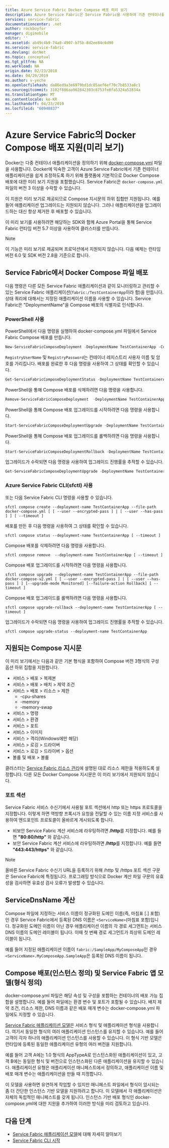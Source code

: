 ```yaml
---
title: Azure Service Fabric Docker Compose 배포 미리 보기
description: Azure Service Fabric은 Service Fabric을 사용하여 기존 컨테이너를 보다 쉽게 조정할 수 있도록 Docker Compose 형식을 수락합니다. 이 지원은 현재 미리 보기로 제공되고 있습니다.
services: service-fabric
documentationcenter: .net
author: rockboyfor
manager: digimobile
editor: ''
ms.assetid: ab49c4b9-74a8-4907-b75b-8d2ee84c6d90
ms.service: service-fabric
ms.devlang: dotNet
ms.topic: conceptual
ms.tgt_pltfrm: NA
ms.workload: NA
origin.date: 02/23/2018
ms.date: 04/29/2019
ms.author: v-yeche
ms.openlocfilehash: da86ed9a3e6979bd1dc05aef6ef70c7b8533a8c1
ms.sourcegitcommit: 3102f886aa962842303c8753fe8fa5324a52834a
ms.translationtype: MT
ms.contentlocale: ko-KR
ms.lasthandoff: 04/23/2019
ms.locfileid: "60948837"
---
```

# <a name="docker-compose-deployment-support-in-azure-service-fabric-preview"></a>Azure Service Fabric의 Docker Compose 배포 지원(미리 보기)

Docker는 다중 컨테이너 애플리케이션을 정의하기 위해 [docker-compose.yml](https://docs.docker.com/compose) 파일을 사용합니다. Docker에 익숙한 고객이 Azure Service Fabric에서 기존 컨테이너 애플리케이션을 쉽게 조정하도록 하기 위해 플랫폼에 기본적으로 Docker Compose 배포에 대한 미리 보기 지원을 포함했습니다. Service Fabric은 `docker-compose.yml` 파일의 버전 3 이상을 수락할 수 있습니다. 

이 지원은 미리 보기로 제공되므로 Compose 지시문의 하위 집합만 지원됩니다. 예를 들어 애플리케이션 업그레이드는 지원되지 않습니다. 그러나 애플리케이션을 업그레이드하는 대신 항상 제거한 후 배포할 수 있습니다.

이 미리 보기를 사용하려면 해당하는 SDK와 함께 Azure Portal을 통해 Service Fabric 런타임 버전 5.7 이상을 사용하여 클러스터를 만듭니다. 

> [!NOTE]
> 이 기능은 미리 보기로 제공되며 프로덕션에서 지원되지 않습니다.
> 다음 예제는 런타임 버전 6.0 및 SDK 버전 2.8을 기준으로 합니다.

## <a name="deploy-a-docker-compose-file-on-service-fabric"></a>Service Fabric에서 Docker Compose 파일 배포

다음 명령은 다른 모든 Service Fabric 애플리케이션과 같이 모니터링하고 관리할 수 있는 Service Fabric 애플리케이션(`fabric:/TestContainerApp`이라 함)을 만듭니다. 상태 쿼리에 대해서는 지정된 애플리케이션 이름을 사용할 수 있습니다.
Service Fabric은 "DeploymentName"을 Compose 배포의 식별자로 인식합니다.

### <a name="use-powershell"></a>PowerShell 사용

PowerShell에서 다음 명령을 실행하여 docker-compose.yml 파일에서 Service Fabric Compose 배포를 만듭니다.

```powershell
New-ServiceFabricComposeDeployment -DeploymentName TestContainerApp -Compose docker-compose.yml [-RegistryUserName <>] [-RegistryPassword <>] [-PasswordEncrypted]
```

`RegistryUserName` 및 `RegistryPassword`는 컨테이너 레지스트리 사용자 이름 및 암호를 가리킵니다. 배포를 완료한 후 다음 명령을 사용하여 그 상태를 확인할 수 있습니다.

```powershell
Get-ServiceFabricComposeDeploymentStatus -DeploymentName TestContainerApp
```

PowerShell을 통해 Compose 배포를 삭제하려면 다음 명령을 사용합니다.

```powershell
Remove-ServiceFabricComposeDeployment  -DeploymentName TestContainerApp
```

PowerShell을 통해 Compose 배포 업그레이드를 시작하려면 다음 명령을 사용합니다.

```powershell
Start-ServiceFabricComposeDeploymentUpgrade -DeploymentName TestContainerApp -Compose docker-compose-v2.yml -Monitored -FailureAction Rollback
```

PowerShell을 통해 Compose 배포 업그레이드를 롤백하려면 다음 명령을 사용합니다.

```powershell
Start-ServiceFabricComposeDeploymentRollback -DeploymentName TestContainerApp
```

업그레이드가 수락되면 다음 명령을 사용하여 업그레이드 진행률을 추적할 수 있습니다.

```powershell
Get-ServiceFabricComposeDeploymentUpgrade -DeploymentName TestContainerApp
```

### <a name="use-azure-service-fabric-cli-sfctl"></a>Azure Service Fabric CLI(sfctl) 사용

또는 다음 Service Fabric CLI 명령을 사용할 수 있습니다.

```azurecli
sfctl compose create --deployment-name TestContainerApp --file-path docker-compose.yml [ [ --user --encrypted-pass ] | [ --user --has-pass ] ] [ --timeout ]
```

배포를 만든 후 다음 명령을 사용하여 그 상태를 확인할 수 있습니다.

```azurecli
sfctl compose status --deployment-name TestContainerApp [ --timeout ]
```

Compose 배포를 삭제하려면 다음 명령을 사용합니다.

```azurecli
sfctl compose remove  --deployment-name TestContainerApp [ --timeout ]
```

Compose 배포 업그레이드를 시작하려면 다음 명령을 사용합니다.

```azurecli
sfctl compose upgrade --deployment-name TestContainerApp --file-path docker-compose-v2.yml [ [ --user --encrypted-pass ] | [ --user --has-pass ] ] [--upgrade-mode Monitored] [--failure-action Rollback] [ --timeout ]
```

Compose 배포 업그레이드를 롤백하려면 다음 명령을 사용합니다.

```azurecli
sfctl compose upgrade-rollback --deployment-name TestContainerApp [ --timeout ]
```

업그레이드가 수락되면 다음 명령을 사용하여 업그레이드 진행률을 추적할 수 있습니다.

```azurecli
sfctl compose upgrade-status --deployment-name TestContainerApp
```

## <a name="supported-compose-directives"></a>지원되는 Compose 지시문

이 미리 보기에서는 다음과 같은 기본 형식을 포함하여 Compose 버전 3형식의 구성 옵션 하위 집합을 지원합니다.

* 서비스 > 배포 > 복제본
* 서비스 > 배포 > 배치 > 제약 조건
* 서비스 > 배포 > 리소스 > 제한
    * -cpu-shares
    * -memory
    * -memory-swap
* 서비스 > 명령
* 서비스 > 환경
* 서비스 > 포트
* 서비스 > 이미지
* 서비스 > 격리(Windows에만 해당)
* 서비스 > 로깅 > 드라이버
* 서비스 > 로깅 > 드라이버 > 옵션
* 볼륨 및 배포 > 볼륨

클러스터는 [Service Fabric 리소스 관리](service-fabric-resource-governance.md)에 설명된 대로 리소스 제한을 적용하도록 설정합니다. 다른 모든 Docker Compose 지시문은 이 미리 보기에서 지원되지 않습니다.

### <a name="ports-section"></a>포트 섹션

Service Fabric 서비스 수신기에서 사용될 포트 섹션에서 http 또는 https 프로토콜을 지정합니다. 이렇게 하면 역방향 프록시가 요청을 전달할 수 있는 이름 지정 서비스를 사용하여 엔드포인트 프로토콜이 올바르게 게시되도록 합니다.
* 비보안 Service Fabric 계산 서비스에 라우팅하려면 **/http**를 지정합니다. 예를 들면 **"80:80/http"** 와 같습니다.
* 보안 Service Fabric 계산 서비스에 라우팅하려면 **/http**를 지정합니다. 예를 들면 **"443:443/https"** 와 같습니다.

> [!NOTE]
> 올바른 Service Fabric 수신기 URL을 등록하기 위해 /http 및 /https 포트 섹션 구문은 Service Fabric에 특정됩니다.  프로그래밍 방식으로 Docker 계산 파일 구문의 유효성을 검사하면 유효성 검사 오류가 발생할 수 있습니다.

## <a name="servicednsname-computation"></a>ServiceDnsName 계산

Compose 파일에 지정하는 서비스 이름이 정규화된 도메인 이름(즉, 마침표 [.] 포함)인 경우 Service Fabric에서 등록된 DNS 이름은 `<ServiceName>`(마침표 포함)입니다. 정규화된 도메인 이름이 아닌 경우 애플리케이션 이름의 각 경로 세그먼트는 서비스 DNS 이름의 도메인 레이블이 됩니다. 이때 첫 번째 경로 세그먼트가 최상위 도메인 레이블이 됩니다.

예를 들어 지정된 애플리케이션 이름이 `fabric:/SampleApp/MyComposeApp`인 경우 `<ServiceName>.MyComposeApp.SampleApp`은 등록된 DNS 이름이 됩니다.

## <a name="compose-deployment-instance-definition-versus-service-fabric-app-model-type-definition"></a>Compose 배포(인스턴스 정의) 및 Service Fabric 앱 모델(형식 정의)

docker-compose.yml 파일은 해당 속성 및 구성을 포함하는 컨테이너의 배포 가능 집합을 설명합니다.
예를 들어 파일에는 환경 변수 및 포트가 포함될 수 있습니다. 배치 제약 조건, 리소스 제한, DNS 이름과 같은 배포 매개 변수는 docker-compose.yml 파일에도 지정할 수 있습니다.

[Service Fabric 애플리케이션 모델](service-fabric-application-model.md)은 서비스 형식 및 애플리케이션 형식을 사용합니다. 여기서 동일한 형식의 여러 애플리케이션 인스턴스를 유지할 수 있습니다. 예를 들어 고객이 각자 하나의 애플리케이션 인스턴스를 사용할 수 있습니다. 이 형식 기반 모델은 런타임에 등록된 동일한 애플리케이션 유형의 여러 버전을 지원합니다.

예를 들어 고객 A에는 1.0 형식의 AppTypeA로 인스턴스화된 애플리케이션이 있고, 고객 B에는 동일한 형식 및 버전으로 인스턴스화된 다른 애플리케이션을 유지할 수 있습니다. 애플리케이션 유형은 애플리케이션 매니페스트에서 정의하고, 애플리케이션 이름 및 배포 매개 변수는 애플리케이션을 만들 때 지정합니다.

이 모델을 사용하면 유연하게 작업할 수 있지만 매니페스트 파일에서 형식이 암시되는 좀 더 간단한 인스턴스 기반 모델을 지원하려고 합니다. 이 모델에서 각 애플리케이션은 자체의 독립적인 매니페스트를 갖게 됩니다. 인스턴스 기반 배포 형식인 docker-compose.yml에 대한 지원을 추가하여 이러한 방식을 미리 검토하고 있습니다.

## <a name="next-steps"></a>다음 단계

* [Service Fabric 애플리케이션 모델](service-fabric-application-model.md)에 대해 자세히 알아보기
* [Service Fabric CLI 시작](service-fabric-cli.md)

<!-- Update_Description: wording update -->
